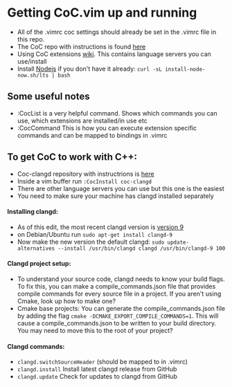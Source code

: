 # Getting CoC.vim up and running

- All of the .vimrc coc settings should already be set in the .vimrc file in this repo.
- The CoC repo with instructions is found [here](https://github.com/neoclide/coc.vim)
- Using CoC extensions [wiki](https://github.com/neoclide/coc.vim/wiki/Using-coc-extensions). This contains language servers you can use/install
- Install [Nodejs](https://nodejs.org/en/download/) if you don't have it already: `curl -sL install-node-now.sh/lts | bash`

## Some useful notes

- :CocList is a very helpful command. Shows which commands you can use, which extensions are installed/in use etc
- :CocCommand <command> This is how you can execute extension specific commands and can be mapped to bindings in .vimrc

## To get CoC to work with C++:

- Coc-clangd repository with instructrions is [here](https://github.com/clangd/coc-clangd)
- Inside a vim buffer run `:CocInstall coc-clangd`
- There are other language servers you can use but this one is the easiest
- You need to make sure your machine has clangd installed separately

#### Installing clangd:

- As of this edit, the most recent clangd version is [version 9](https://clangd.llvm.org/installation.html)
- on Debian/Ubuntu run `sudo apt-get install clangd-9`
- Now make the new version the default clangd: `sudo update-alternatives --install /usr/bin/clangd clangd /usr/bin/clangd-9 100`

#### Clangd project setup:

- To understand your source code, clangd needs to know your build flags. To fix this, you can make a compile_commands.json file that provides compile commands for every source file in a project. If you aren't using Cmake, look up how to make one?
- Cmake base projects: You can generate the compile_commands.json file by adding the flag `cmake -DCMAKE_EXPORT_COMPILE_COMMANDS=1`. This will cause a compile_commands.json to be written to your build directory. You may need to move this to the root of your project?

#### Clangd commands:

- `clangd.switchSourceHeader` (should be mapped to <Leader><C-o> in .vimrc)
- `clangd.install`            Install latest clangd release from GitHub
- `clangd.update`             Check for updates to clangd from GitHub

